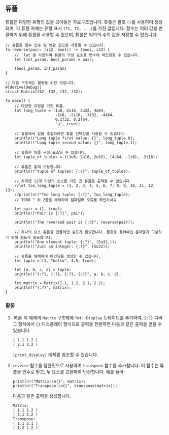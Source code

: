 ## 튜플

튜플은 다양한 유형의 값을 모아놓은 자료구조입니다. 튜플은 괄호 `()`를 사용하여 생성되며, 각 튜플 자체는 유형 표시 `(T1, T2, ...)`를 가진 값입니다. 함수는 여러 값을 반환하기 위해 튜플을 사용할 수 있으며, 튜플은 임의의 수의 값을 저장할 수 있습니다.

```rust,editable
// 튜플은 함수 인수 및 반환 값으로 사용될 수 있습니다.
fn reverse(pair: (i32, bool)) -> (bool, i32) {
    // `let`을 사용하여 튜플의 구성 요소를 변수에 바인딩할 수 있습니다.
    let (int_param, bool_param) = pair;

    (bool_param, int_param)
}

// 다음 구조체는 활동을 위한 것입니다.
#[derive(Debug)]
struct Matrix(f32, f32, f32, f32);

fn main() {
    // 다양한 유형을 가진 튜플.
    let long_tuple = (1u8, 2u16, 3u32, 4u64,
                      -1i8, -2i16, -3i32, -4i64,
                      0.1f32, 0.2f64,
                      'a', true);

    // 튜플에서 값을 추출하려면 튜플 인덱싱을 사용할 수 있습니다.
    println!("Long tuple first value: {}", long_tuple.0);
    println!("Long tuple second value: {}", long_tuple.1);

    // 튜플은 튜플 구성 요소일 수 있습니다.
    let tuple_of_tuples = ((1u8, 2u16, 2u32), (4u64, -1i8), -2i16);

    // 튜플은 출력 가능합니다.
    println!("tuple of tuples: {:?}", tuple_of_tuples);

    // 하지만 12개 이상의 요소를 가진 긴 튜플은 출력할 수 없습니다.
    //let too_long_tuple = (1, 2, 3, 4, 5, 6, 7, 8, 9, 10, 11, 12, 13);
    //println!("Too long tuple: {:?}", too_long_tuple);
    // TODO ^ 위 2줄을 해제하여 컴파일러 오류를 확인하세요

    let pair = (1, true);
    println!("Pair is {:?}", pair);

    println!("The reversed pair is {:?}", reverse(pair));

    // 하나의 요소 튜플을 만들려면 쉼표가 필요합니다. 괄호로 둘러싸인 문자열과 구분하기 위해 쉼표가 필요합니다.
    println!("One element tuple: {:?}", (5u32,));
    println!("Just an integer: {:?}", (5u32));

    // 튜플을 해체하여 바인딩을 생성할 수 있습니다.
    let tuple = (1, "hello", 4.5, true);

    let (a, b, c, d) = tuple;
    println!("{:?}, {:?}, {:?}, {:?}", a, b, c, d);

    let matrix = Matrix(1.1, 1.2, 2.1, 2.2);
    println!("{:?}", matrix);
}
```

### 활동

1. *복습*: 위 예제의 `Matrix` 구조체에 `fmt::Display` 트레이트를 추가하여, `{:?}` 디버그 형식에서 `{}` 디스플레이 형식으로 출력을 전환하면 다음과 같은 출력을 얻을 수 있습니다.

   ```text
   ( 1.1 1.2 )
   ( 2.1 2.2 )
   ```

   `[print_display]` 예제를 참조할 수 있습니다.
2. `reverse` 함수를 템플릿으로 사용하여 `transpose` 함수를 추가합니다. 이 함수는 튜플을 인수로 받고, 두 요소를 교환하여 반환합니다. 예를 들어:

   ```rust,ignore
   println!("Matrix:\n{}", matrix);
   println!("Transpose:\n{}", transpose(matrix));
   ```

   다음과 같은 출력을 생성합니다.

   ```text
   Matrix:
   ( 1.1 1.2 )
   ( 2.1 2.2 )
   Transpose:
   ( 1.1 2.1 )
   ( 1.2 2.2 )
   ```

[print_display]: ../hello/print/print_display.md

